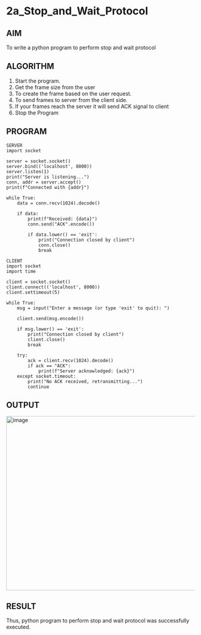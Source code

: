 # 2a_Stop_and_Wait_Protocol
## AIM 
To write a python program to perform stop and wait protocol
## ALGORITHM
1. Start the program.
2. Get the frame size from the user
3. To create the frame based on the user request.
4. To send frames to server from the client side.
5. If your frames reach the server it will send ACK signal to client
6. Stop the Program
## PROGRAM
~~~
SERVER
import socket

server = socket.socket()
server.bind(('localhost', 8000))
server.listen(1)
print("Server is listening...")
conn, addr = server.accept()
print(f"Connected with {addr}")

while True:
    data = conn.recv(1024).decode()

    if data:
        print(f"Received: {data}")
        conn.send("ACK".encode())

        if data.lower() == 'exit':  
            print("Connection closed by client")
            conn.close()
            break
~~~
~~~
CLIENT
import socket
import time

client = socket.socket()
client.connect(('localhost', 8000))
client.settimeout(5)  

while True:
    msg = input("Enter a message (or type 'exit' to quit): ")

    client.send(msg.encode())  

    if msg.lower() == 'exit':  
        print("Connection closed by client")
        client.close()
        break

    try:
        ack = client.recv(1024).decode()
        if ack == "ACK":
            print(f"Server acknowledged: {ack}")
    except socket.timeout:
        print("No ACK received, retransmitting...")
        continue
~~~
## OUTPUT
<img width="1534" height="465" alt="image" src="https://github.com/user-attachments/assets/99f5c0e9-a415-437f-8f4a-b427d2fdaa9b" />

## RESULT
Thus, python program to perform stop and wait protocol was successfully executed.
